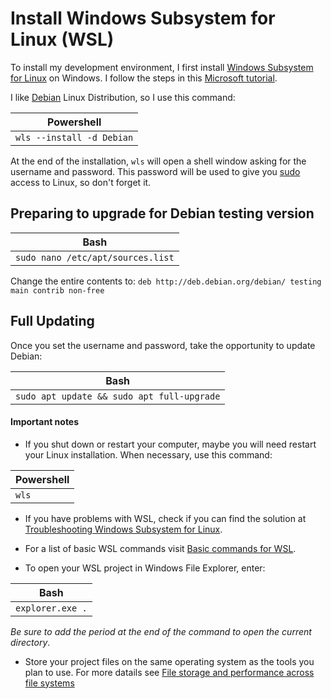 # Install Windows Subsystem for Linux (WSL)

To install my development environment, I first install [Windows Subsystem for Linux](https://learn.microsoft.com/en-us/windows/wsl/) on Windows. I follow the steps in this [Microsoft tutorial](https://learn.microsoft.com/en-us/windows/wsl/install).

I like [Debian](https://www.debian.org/) Linux Distribution, so I use this command:

| Powershell |
| ------------------------- |
| `wls --install -d Debian` |

At the end of the installation, `wls` will open a shell window asking for the username and password. This password will be used to give you [sudo](https://www.sudo.ws/) access to Linux, so don't forget it.

## Preparing to upgrade for Debian testing version

| Bash |
| ---- |
| `sudo nano /etc/apt/sources.list` |

Change the entire contents to: `deb http://deb.debian.org/debian/ testing main contrib non-free`

## Full Updating

Once you set the username and password, take the opportunity to update Debian:

| Bash |
| ------------------------- |
| `sudo apt update && sudo apt full-upgrade` |

#### Important notes

- If you shut down or restart your computer, maybe you will need restart your Linux installation. When necessary, use this command:

| Powershell |
| ------------------------- |
| `wls` |

- If you have problems with WSL, check if you can find the solution at [Troubleshooting Windows Subsystem for Linux](https://learn.microsoft.com/en-us/windows/wsl/troubleshooting?source=recommendations).

- For a list of basic WSL commands visit [Basic commands for WSL](https://learn.microsoft.com/en-us/windows/wsl/basic-commands?source=recommendations).

- To open your WSL project in Windows File Explorer, enter:

| Bash |
| ---- |
| `explorer.exe .` |

*Be sure to add the period at the end of the command to open the current directory*.

- Store your project files on the same operating system as the tools you plan to use. For more datails see [File storage and performance across file systems](https://learn.microsoft.com/en-us/windows/wsl/filesystems#file-storage-and-performance-across-file-systems)
